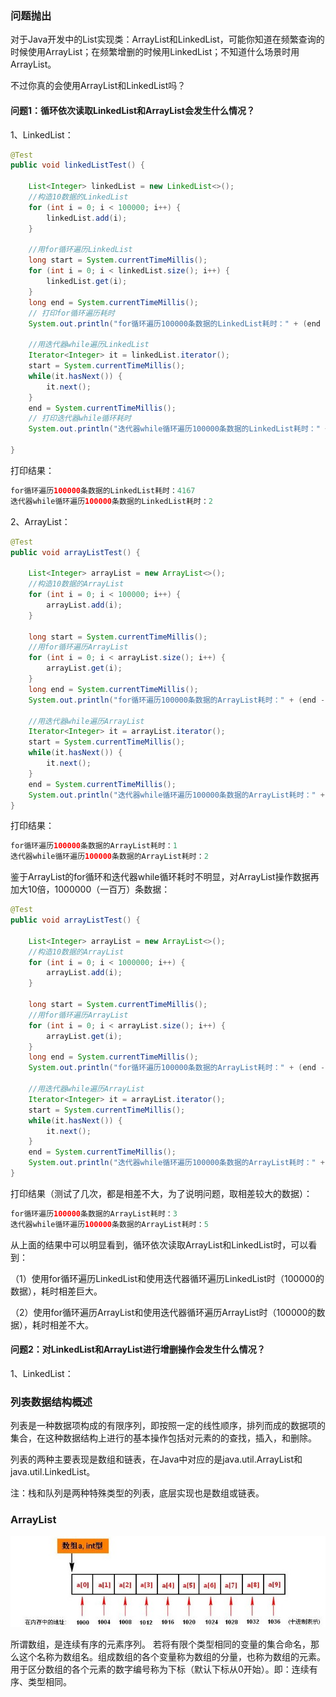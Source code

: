 ### 问题抛出

对于Java开发中的List实现类：ArrayList和LinkedList，可能你知道在频繁查询的时候使用ArrayList；在频繁增删的时候用LinkedList；不知道什么场景时用ArrayList。

不过你真的会使用ArrayList和LinkedList吗？

#### 问题1：循环依次读取LinkedList和ArrayList会发生什么情况？

1、LinkedList：

```java
@Test
public void linkedListTest() {

    List<Integer> linkedList = new LinkedList<>();
    //构造10数据的LinkedList
    for (int i = 0; i < 100000; i++) {
        linkedList.add(i);
    }

    //用for循环遍历LinkedList
    long start = System.currentTimeMillis();
    for (int i = 0; i < linkedList.size(); i++) {
        linkedList.get(i);
    }
    long end = System.currentTimeMillis();
    // 打印for循环遍历耗时
    System.out.println("for循环遍历100000条数据的LinkedList耗时：" + (end - start));

    //用迭代器while遍历LinkedList
    Iterator<Integer> it = linkedList.iterator();
    start = System.currentTimeMillis();
    while(it.hasNext()) {
        it.next();
    }
    end = System.currentTimeMillis();
    // 打印迭代器while循环耗时
    System.out.println("迭代器while循环遍历100000条数据的LinkedList耗时：" + (end - start));

}
```

打印结果：

```java
for循环遍历100000条数据的LinkedList耗时：4167
迭代器while循环遍历100000条数据的LinkedList耗时：2
```

2、ArrayList：

```java
@Test
public void arrayListTest() {

    List<Integer> arrayList = new ArrayList<>();
    //构造10数据的ArrayList
    for (int i = 0; i < 100000; i++) {
        arrayList.add(i);
    }

    long start = System.currentTimeMillis();
    //用for循环遍历ArrayList
    for (int i = 0; i < arrayList.size(); i++) {
        arrayList.get(i);
    }
    long end = System.currentTimeMillis();
    System.out.println("for循环遍历100000条数据的ArrayList耗时：" + (end - start));
    
    //用迭代器while遍历ArrayList
    Iterator<Integer> it = arrayList.iterator();
    start = System.currentTimeMillis();
    while(it.hasNext()) {
        it.next();
    }
    end = System.currentTimeMillis();
    System.out.println("迭代器while循环遍历100000条数据的ArrayList耗时：" + (end - start));
}
```

打印结果：

```java
for循环遍历100000条数据的ArrayList耗时：1
迭代器while循环遍历100000条数据的ArrayList耗时：2
```

鉴于ArrayList的for循环和迭代器while循环耗时不明显，对ArrayList操作数据再加大10倍，1000000（一百万）条数据：

```java
@Test
public void arrayListTest() {

    List<Integer> arrayList = new ArrayList<>();
    //构造10数据的ArrayList
    for (int i = 0; i < 1000000; i++) {
        arrayList.add(i);
    }

    long start = System.currentTimeMillis();
    //用for循环遍历ArrayList
    for (int i = 0; i < arrayList.size(); i++) {
        arrayList.get(i);
    }
    long end = System.currentTimeMillis();
    System.out.println("for循环遍历100000条数据的ArrayList耗时：" + (end - start));
    
    //用迭代器while遍历ArrayList
    Iterator<Integer> it = arrayList.iterator();
    start = System.currentTimeMillis();
    while(it.hasNext()) {
        it.next();
    }
    end = System.currentTimeMillis();
    System.out.println("迭代器while循环遍历100000条数据的ArrayList耗时：" + (end - start));
}
```

打印结果（测试了几次，都是相差不大，为了说明问题，取相差较大的数据）：

```java
for循环遍历100000条数据的ArrayList耗时：3
迭代器while循环遍历100000条数据的ArrayList耗时：5
```

从上面的结果中可以明显看到，循环依次读取ArrayList和LinkedList时，可以看到：

（1）使用for循环遍历LinkedList和使用迭代器循环遍历LinkedList时（100000的数据），耗时相差巨大。

（2）使用for循环遍历ArrayList和使用迭代器循环遍历ArrayList时（100000的数据），耗时相差不大。

#### 问题2：对LinkedList和ArrayList进行增删操作会发生什么情况？

1、LinkedList：



### 列表数据结构概述

列表是一种数据项构成的有限序列，即按照一定的线性顺序，排列而成的数据项的集合，在这种数据结构上进行的基本操作包括对元素的的查找，插入，和删除。

列表的两种主要表现是数组和链表，在Java中对应的是java.util.ArrayList和java.util.LinkedList。

注：栈和队列是两种特殊类型的列表，底层实现也是数组或链表。

### ArrayList

![](..\images\array.png)

所谓数组，是连续有序的元素序列。 若将有限个类型相同的变量的集合命名，那么这个名称为数组名。组成数组的各个变量称为数组的分量，也称为数组的元素。用于区分数组的各个元素的数字编号称为下标（默认下标从0开始）。即：连续有序、类型相同。